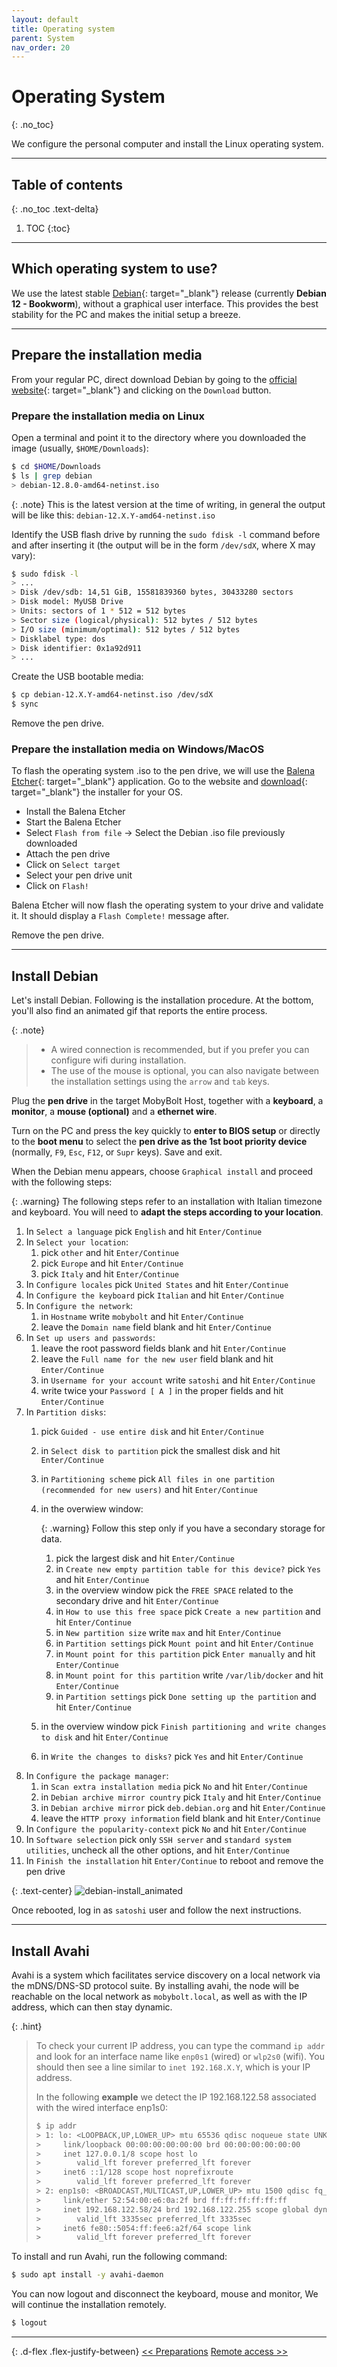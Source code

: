 ```yaml
---
layout: default
title: Operating system
parent: System
nav_order: 20
---
```


<!-- markdownlint-disable MD014 MD022 MD025 MD033 MD040 -->

# Operating System
{: .no_toc}

We configure the personal computer and install the Linux operating system.

---

## Table of contents
{: .no_toc .text-delta}

1. TOC
{:toc}

---

## Which operating system to use?

We use the latest stable [Debian](https://www.debian.org/){: target="_blank"} release (currently **Debian 12 - Bookworm**), without a graphical user interface. This provides the best stability for the PC and makes the initial setup a breeze.

---

## Prepare the installation media

From your regular PC, direct download Debian by going to the [official website](https://www.debian.org/){: target="_blank"} and clicking on the `Download` button.

### Prepare the installation media on Linux

Open a terminal and point it to the directory where you downloaded the image (usually, `$HOME/Downloads`):

```sh
$ cd $HOME/Downloads
$ ls | grep debian
> debian-12.8.0-amd64-netinst.iso
```

{: .note}
This is the latest version at the time of writing, in general the output will be like this: `debian-12.X.Y-amd64-netinst.iso`
 
Identify the USB flash drive by running the `sudo fdisk -l` command before and after inserting it (the output will be in the form `/dev/sdX`, where X may vary):

```sh
$ sudo fdisk -l
> ...
> Disk /dev/sdb: 14,51 GiB, 15581839360 bytes, 30433280 sectors
> Disk model: MyUSB Drive     
> Units: sectors of 1 * 512 = 512 bytes
> Sector size (logical/physical): 512 bytes / 512 bytes
> I/O size (minimum/optimal): 512 bytes / 512 bytes
> Disklabel type: dos
> Disk identifier: 0x1a92d911
> ...
```

Create the USB bootable media:

```sh
$ cp debian-12.X.Y-amd64-netinst.iso /dev/sdX
$ sync
```

Remove the pen drive.

### Prepare the installation media on Windows/MacOS

To flash the operating system .iso to the pen drive, we will use the [Balena Etcher](https://www.balena.io/etcher/){: target="_blank"} application. Go to the website and [download](https://etcher.balena.io/#download-etcher){: target="_blank"} the installer for your OS.

- Install the Balena Etcher
- Start the Balena Etcher
- Select `Flash from file` -> Select the Debian .iso file previously downloaded
- Attach the pen drive
- Click on `Select target`
- Select your pen drive unit
- Click on `Flash!`

Balena Etcher will now flash the operating system to your drive and validate it. It should display a `Flash Complete!` message after.

Remove the pen drive.

---

## Install Debian

Let's install Debian. Following is the installation procedure. At the bottom, you'll also find an animated gif that reports the entire process.

{: .note}
> - A wired connection is recommended, but if you prefer you can configure wifi during installation.
> - The use of the mouse is optional, you can also navigate between the installation settings using the `arrow` and `tab` keys.

Plug the **pen drive** in the target MobyBolt Host, together with a **keyboard**, a **monitor**, a **mouse (optional)** and a **ethernet wire**.

Turn on the PC and press the key quickly to **enter to BIOS setup** or directly to the **boot menu** to select the **pen drive as the 1st boot priority device** (normally, `F9`, `Esc`, `F12`, or `Supr` keys). Save and exit.

When the Debian menu appears, choose `Graphical install` and proceed with the following steps:

{: .warning}
The following steps refer to an installation with Italian timezone and keyboard. You will need to **adapt the steps according to your location**.

1. In `Select a language` pick `English` and hit `Enter/Continue`
2. In `Select your location`:
   1. pick `other` and hit `Enter/Continue`
   2. pick `Europe` and hit `Enter/Continue`
   3. pick `Italy` and hit `Enter/Continue`
3. In `Configure locales` pick `United States` and hit `Enter/Continue`
4. In `Configure the keyboard` pick `Italian` and hit `Enter/Continue`
5. In `Configure the network`:
   1. in `Hostname` write `mobybolt` and hit `Enter/Continue`
   2. leave the `Domain name` field blank and hit `Enter/Continue`
6. In `Set up users and passwords`:
   1. leave the root password fields blank and hit `Enter/Continue`
   2. leave the `Full name for the new user` field blank and hit `Enter/Continue`
   3. in `Username for your account` write `satoshi` and hit `Enter/Continue`
   4. write twice your `Password [ A ]` in the proper fields and hit `Enter/Continue`
7. In `Partition disks`:
   1. pick `Guided - use entire disk` and hit `Enter/Continue`
   2. in `Select disk to partition` pick the smallest disk and hit `Enter/Continue`
   3. in `Partitioning scheme` pick `All files in one partition (recommended for new users)` and hit `Enter/Continue`
   4. in the overwiew window:

      {: .warning}
      Follow this step only if you have a secondary storage for data.

      1. pick the largest disk and hit `Enter/Continue`
      2. in `Create new empty partition table for this device?` pick `Yes` and hit `Enter/Continue`
      3. in the overview window pick the `FREE SPACE` related to the secondary drive and hit `Enter/Continue`
      4. in `How to use this free space` pick `Create a new partition` and hit `Enter/Continue`
      5. in `New partition size` write `max` and hit `Enter/Continue`
      6. in `Partition settings` pick `Mount point` and hit `Enter/Continue`
      7. in `Mount point for this partition` pick `Enter manually` and hit `Enter/Continue`
      8. in `Mount point for this partition` write `/var/lib/docker` and hit `Enter/Continue`
      9. in `Partition settings` pick `Done setting up the partition` and hit `Enter/Continue`
   5. in the overview window pick `Finish partitioning and write changes to disk` and hit `Enter/Continue`
   6. in `Write the changes to disks?` pick `Yes` and hit `Enter/Continue`
8. In `Configure the package manager`:
   1. in `Scan extra installation media` pick `No` and hit `Enter/Continue`
   2. in `Debian archive mirror country` pick `Italy` and hit `Enter/Continue`
   3. in `Debian archive mirror` pick `deb.debian.org` and hit `Enter/Continue`
   4. leave the `HTTP proxy information` field blank and hit `Enter/Continue`
9. In `Configure the popularity-context` pick `No` and hit `Enter/Continue`
10. In `Software selection` pick only `SSH server` and `standard system utilities`, uncheck all the other options, and hit `Enter/Continue`
11. In `Finish the installation` hit `Enter/Continue` to reboot and remove the pen drive

{: .text-center}
![debian-install_animated](../../images/system-os_debian_install.gif)

Once rebooted, log in as `satoshi` user and follow the next instructions.

---

## Install Avahi

Avahi is a system which facilitates service discovery on a local network via the mDNS/DNS-SD protocol suite. By installing avahi, the node will be reachable on the local network as `mobybolt.local`, as well as with the IP address, which can then stay dynamic.

{: .hint}
>To check your current IP address, you can type the command `ip addr` and look for an interface name like `enp0s1` (wired) or `wlp2s0` (wifi). You should then see a line similar to `inet 192.168.X.Y`, which is your IP address.
>
>In the following **example** we detect the IP 192.168.122.58 associated with the wired interface enp1s0:
>
>```sh
>$ ip addr
>> 1: lo: <LOOPBACK,UP,LOWER_UP> mtu 65536 qdisc noqueue state UNKNOWN group default qlen 1000
>>     link/loopback 00:00:00:00:00:00 brd 00:00:00:00:00:00
>>     inet 127.0.0.1/8 scope host lo
>>        valid_lft forever preferred_lft forever
>>     inet6 ::1/128 scope host noprefixroute 
>>        valid_lft forever preferred_lft forever
>> 2: enp1s0: <BROADCAST,MULTICAST,UP,LOWER_UP> mtu 1500 qdisc fq_codel state UP group default qlen 1000
>>     link/ether 52:54:00:e6:0a:2f brd ff:ff:ff:ff:ff:ff
>>     inet 192.168.122.58/24 brd 192.168.122.255 scope global dynamic enp1s0
>>        valid_lft 3335sec preferred_lft 3335sec
>>     inet6 fe80::5054:ff:fee6:a2f/64 scope link 
>>        valid_lft forever preferred_lft forever
>```

To install and run Avahi, run the following command:

```sh
$ sudo apt install -y avahi-daemon
```

You can now logout and disconnect the keyboard, mouse and monitor, We will continue the installation remotely.

```sh
$ logout
```

---

{: .d-flex .flex-justify-between}
[<< Preparations](preparations)
[Remote access >>](remote-access)
